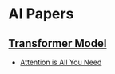 # AI Papers

## [Transformer Model](./transformer%20model/)

* [Attention is All You Need](./transformer%20model/Attention%20is%20All%20You%20Need.pdf)